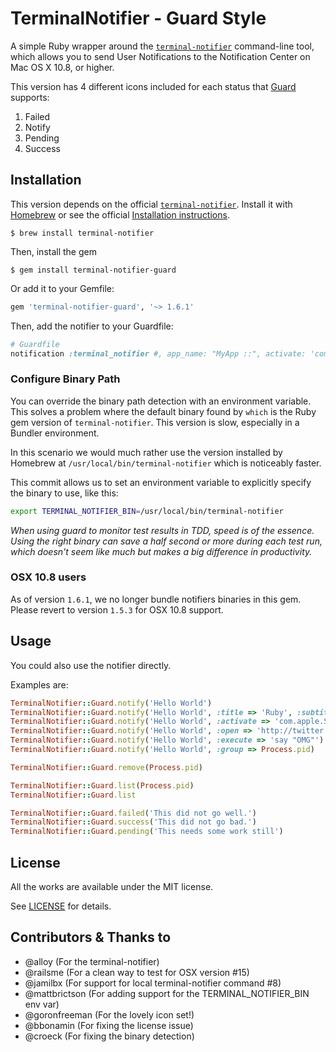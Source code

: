 # TerminalNotifier - Guard Style

A simple Ruby wrapper around the [`terminal-notifier`](https://github.com/alloy/terminal-notifier) command-line
tool, which allows you to send User Notifications to the Notification Center on
Mac OS X 10.8, or higher.

This version has 4 different icons included for each status that
[Guard][GUARD] supports:

 1. Failed
 2. Notify
 3. Pending
 4. Success


## Installation

This version depends on the official [`terminal-notifier`](https://github.com/alloy/terminal-notifier).
Install it with [Homebrew](http://brew.sh/) or see the official
[Installation instructions](https://github.com/alloy/terminal-notifier#download).

```
$ brew install terminal-notifier
```

Then, install the gem

```
$ gem install terminal-notifier-guard
```

Or add it to your Gemfile:

```ruby
gem 'terminal-notifier-guard', '~> 1.6.1'
```

Then, add the notifier to your Guardfile:

```ruby
# Guardfile
notification :terminal_notifier #, app_name: "MyApp ::", activate: 'com.googlecode.iTerm2'
```

### Configure Binary Path

You can override the binary path detection with an environment variable. This solves a problem where the default binary found by `which` is the Ruby gem version of `terminal-notifier`. This version is slow, especially in a Bundler environment.

In this scenario we would much rather use the version installed by Homebrew at `/usr/local/bin/terminal-notifier` which is noticeably faster.

This commit allows us to set an environment variable to explicitly specify the binary to use, like this:

```bash
export TERMINAL_NOTIFIER_BIN=/usr/local/bin/terminal-notifier
```

_When using guard to monitor test results in TDD, speed is of the essence. Using the right binary can save a half second or more during each test run, which doesn't seem like much but makes a big difference in productivity._

### OSX 10.8 users

As of version `1.6.1`, we no longer bundle notifiers binaries in this gem. Please revert to
version `1.5.3` for OSX 10.8 support.


## Usage

You could also use the notifier directly.

Examples are:

```ruby
TerminalNotifier::Guard.notify('Hello World')
TerminalNotifier::Guard.notify('Hello World', :title => 'Ruby', :subtitle => 'Programming Language')
TerminalNotifier::Guard.notify('Hello World', :activate => 'com.apple.Safari')
TerminalNotifier::Guard.notify('Hello World', :open => 'http://twitter.com/alloy')
TerminalNotifier::Guard.notify('Hello World', :execute => 'say "OMG"')
TerminalNotifier::Guard.notify('Hello World', :group => Process.pid)

TerminalNotifier::Guard.remove(Process.pid)

TerminalNotifier::Guard.list(Process.pid)
TerminalNotifier::Guard.list

TerminalNotifier::Guard.failed('This did not go well.')
TerminalNotifier::Guard.success('This did not go bad.')
TerminalNotifier::Guard.pending('This needs some work still')
```


## License

All the works are available under the MIT license.

See [LICENSE][LICENSE] for details.

[HOMEPAGE]: https://github.com/Springest/terminal-notifier-guard
[GUARD]: https://github.com/guard/guard
[LICENSE]: https://github.com/Springest/terminal-notifier-guard/blob/master/LICENSE


## Contributors & Thanks to

- @alloy (For the terminal-notifier)
- @railsme (For a clean way to test for OSX version #15)
- @jamilbx (For support for local terminal-notifier command #8)
- @mattbrictson (For adding support for the TERMINAL_NOTIFIER_BIN env var)
- @goronfreeman (For the lovely icon set!)
- @bbonamin (For fixing the license issue)
- @croeck (For fixing the binary detection)
